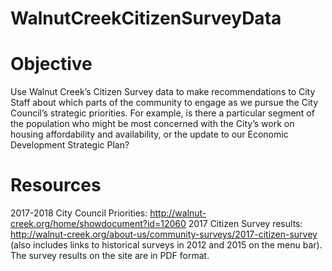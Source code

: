 # WalnutCreekCitizenSurveyData

# Objective
Use Walnut Creek’s Citizen Survey data to make recommendations to City Staff about which parts of the community to engage as we pursue the City Council’s strategic priorities. For example, is there a particular segment of the population who might be most concerned with the City’s work on housing affordability and availability, or the update to our Economic Development Strategic Plan?

# Resources
2017-2018 City Council Priorities: http://walnut-creek.org/home/showdocument?id=12060
2017 Citizen Survey results: http://walnut-creek.org/about-us/community-surveys/2017-citizen-survey (also includes links to historical surveys in 2012 and 2015 on the menu bar). The survey results on the site are in PDF format.
